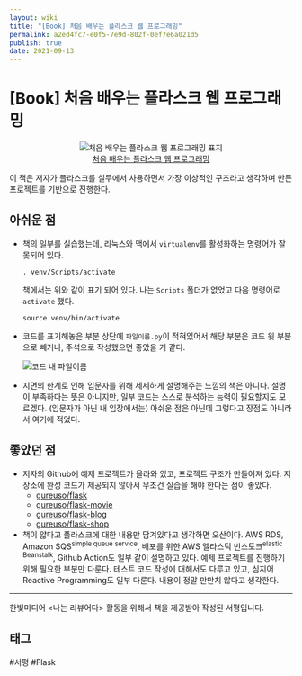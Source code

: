 ```yaml
---
layout: wiki
title: "[Book] 처음 배우는 플라스크 웹 프로그래밍"
permalink: a2ed4fc7-e0f5-7e9d-802f-0ef7e6a021d5
publish: true
date: 2021-09-13
---
```


# \[Book] 처음 배우는 플라스크 웹 프로그래밍

<p align="center">
<img alt="처음 배우는 플라스크 웹 프로그래밍 표지" src="/assets/flask/flask-book.jpg"> <br />
<a href="https://www.hanbit.co.kr/store/books/look.php?p_code=B9575488572">처음 배우는 플라스크 웹 프로그래밍</a>
</p>

이 책은 저자가 플라스크를 실무에서 사용하면서 가장 이상적인 구조라고 생각하며 만든 프로젝트를 기반으로 진행한다.


## 아쉬운 점

- 책의 일부를 실습했는데, 리눅스와 맥에서 `virtualenv`를 활성화하는 명령어가 잘못되어 있다.
    ```
	. venv/Scripts/activate
    ```

    책에서는 위와 같이 표기 되어 있다. 나는 `Scripts` 폴더가 없었고 다음 명령어로 `activate` 했다.

    ```
    source venv/bin/activate
    ```

- 코드를 표기해놓은 부분 상단에 `파일이름.py`이 적혀있어서 해당 부분은 코드 윗 부분으로 빼거나, 주석으로 작성했으면 좋았을 거 같다.

    ![코드 내 파일이름](filename.jpg)
- 지면의 한계로 인해 입문자를 위해 세세하게 설명해주는 느낌의 책은 아니다. 설명이 부족하다는 뜻은 아니지만, 일부 코드는 스스로 분석하는 능력이 필요할지도 모르겠다. (입문자가 아닌 내 입장에서는) 아쉬운 점은 아닌데 그렇다고 장점도 아니라서 여기에 적었다.

## 좋았던 점

- 저자의 Github에 예제 프로젝트가 올라와 있고, 프로젝트 구조가 만들어져 있다. 저장소에 완성 코드가 제공되지 않아서 무조건 실습을 해야 한다는 점이 좋았다.
  - [gureuso/flask](https://github.com/gureuso/flask)
  - [gureuso/flask-movie](https://github.com/gureuso/flask-movie)
  - [gureuso/flask-blog](https://github.com/gureuso/flask-blog)
  - [gureuso/flask-shop](https://github.com/gureuso/flask-shop)
- 책이 얇다고 플라스크에 대한 내용만 담겨있다고 생각하면 오산이다. AWS RDS, Amazon SQS<sup>simple queue service</sup>, 배포를 위한 AWS 엘라스틱 빈스토크<sup>elastic Beanstalk</sup>, Github Action도 일부 같이 설명하고 있다. 예제 프로젝트를 진행하기 위해 필요한 부분만 다룬다. 테스트 코드 작성에 대해서도 다루고 있고, 심지어 Reactive Programming도 일부 다룬다. 내용이 정말 만만치 않다고 생각한다. 

---

한빛미디어 <나는 리뷰어다\> 활동을 위해서 책을 제공받아 작성된 서평입니다.

## 태그

#서평 #Flask